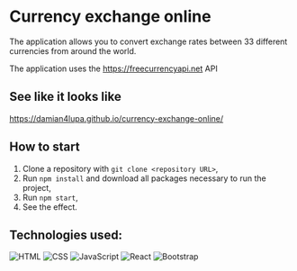 # Currency exchange online

The application allows you to convert exchange rates between 33 different currencies from around the world.

The application uses the https://freecurrencyapi.net API

## See like it looks like

https://damian4lupa.github.io/currency-exchange-online/

## How to start 

 1. Clone a repository with `git clone <repository URL>`,
 2. Run `npm install` and download all packages necessary to run the project,
 3. Run `npm start`,
 4. See the effect.

## Technologies used:

<div>
<img alt="HTML" src="https://img.shields.io/badge/HTML-orange?logo=html5&logoColor=white&style=flat"/>
<img alt="CSS" src="https://img.shields.io/badge/CSS-blue?logo=css3&style=flat"/>
<img alt="JavaScript" src="https://img.shields.io/badge/JavaScript-yellow?logo=javascript&logoColor=white&style=flat"/>
<img alt="React" src="https://img.shields.io/badge/React-00CCFF?logo=react&logoColor=white&style=flat"/>
<img alt="Bootstrap" src="https://img.shields.io/badge/Bootstrap-7952b3?logo=bootstrap&logoColor=white&style=flat"/>
</div>
